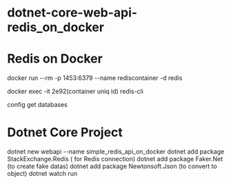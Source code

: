 # dotnet-core-web-api-redis_on_docker

# Redis on Docker
docker run --rm -p 1453:6379 --name rediscontainer -d redis

docker exec -it 2e92(container uniq id) redis-cli

config get databases

# Dotnet Core Project
dotnet new webapi --name simple_redis_api_on_docker
dotnet add package StackExchange.Redis ( for Redis connection)
dotnet add package Faker.Net (to create fake datas)
dotnet add package Newtonsoft.Json (to convert to object)
dotnet watch run


